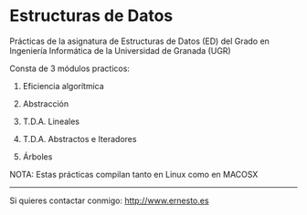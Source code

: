 
Estructuras de Datos
====================

Prácticas de la asignatura de Estructuras de Datos (ED) del Grado en Ingeniería Informática de la Universidad de Granada (UGR)

Consta de 3 módulos practicos:

1. Eficiencia algorítmica

2. Abstracción

3. T.D.A. Lineales

4. T.D.A. Abstractos e Iteradores

5. Árboles

NOTA: Estas prácticas compilan tanto en Linux como en MACOSX

---
Si quieres contactar conmigo: http://www.ernesto.es
